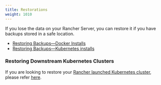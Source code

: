 ```yaml
---
title: Restorations
weight: 1010
---
```

If you lose the data on your Rancher Server, you can restore it if you have backups stored in a safe location.

- [Restoring Backups—Docker Installs]({{<baseurl>}}/rancher/v2.x/en/backups/restorations/single-node-restoration/)
- [Restoring Backups—Kubernetes installs]({{<baseurl>}}/rancher/v2.x/en/backups/restorations/ha-restoration/)

### Restoring Downstream Kubernetes Clusters

If you are looking to restore your [Rancher launched Kubernetes cluster]({{<baseurl>}}/rancher/v2.x/en/cluster-provisioning/rke-clusters/), please refer [here]({{<baseurl>}}/rancher/v2.x/en/cluster-admin/restoring-etcd/).